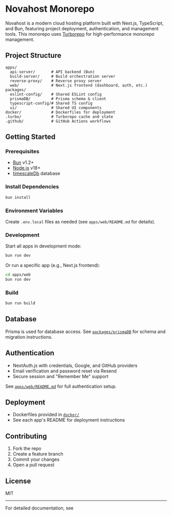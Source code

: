 # Novahost Monorepo

Novahost is a modern cloud hosting platform built with Next.js, TypeScript, and Bun, featuring project deployment, authentication, and management tools. This monorepo uses [Turborepo](https://turbo.build/) for high-performance monorepo management.

## Project Structure

```
apps/
  api-server/       # API backend (Bun)
  build-server/     # Build orchestration server
  reverse-proxy/    # Reverse proxy server
  web/              # Next.js frontend (dashboard, auth, etc.)
packages/
  eslint-config/    # Shared ESLint config
  prismaDB/         # Prisma schema & client
  typescript-config/# Shared TS config
  ui/               # Shared UI components
docker/             # Dockerfiles for deployment
.turbo/             # Turborepo cache and state
.github/            # GitHub Actions workflows
```

## Getting Started

### Prerequisites

- [Bun](https://bun.sh/) v1.2+
- [Node.js](https://nodejs.org/) v18+
- [timescaleDb](https://www.timescaleDb.org/) database

### Install Dependencies

```bash
bun install
```

### Environment Variables

Create `.env.local` files as needed (see `apps/web/README.md` for details).

### Development

Start all apps in development mode:

```bash
bun run dev
```

Or run a specific app (e.g., Next.js frontend):

```bash
cd apps/web
bun run dev
```

### Build

```bash
bun run build
```

## Database

Prisma is used for database access. See [`packages/prismaDB`](packages/prismaDB/README.md) for schema and migration instructions.

## Authentication

- NextAuth.js with credentials, Google, and GitHub providers
- Email verification and password reset via Resend
- Secure session and "Remember Me" support

See [`apps/web/README.md`](apps/web/README.md) for full authentication setup.

## Deployment

- Dockerfiles provided in [`docker/`](docker/)
- See each app's README for deployment instructions

## Contributing

1. Fork the repo
2. Create a feature branch
3. Commit your changes
4. Open a pull request

## License

MIT

---

For detailed documentation, see
